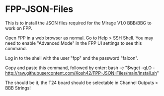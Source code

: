 # FPP-JSON-Files

This is to install the JSON files required for the Mirage V1.0 BBB/BBG to work on FPP.

Open FPP in a web browser as normal. Go to Help > SSH Shell. You may need to enable "Advanced Mode" in the FPP UI settings to see this command.

Log in to the shell with the user "fpp" and the password "falcon".

Copy and paste this command, followed by enter:
bash -c "$wget -qLO - http://raw.githubusercontent.com/Kosh42/FPP-JSON-Files/main/install.sh"

The should be it, the T24 board should be selectable in Channel Outputs > BBB Strings!
